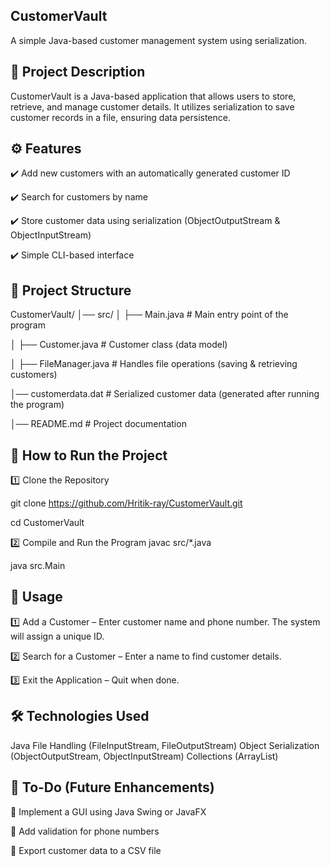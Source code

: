 ## CustomerVault

A simple Java-based customer management system using serialization.



## 📌 Project Description

CustomerVault is a Java-based application that allows users to store, retrieve, and manage customer
details. It utilizes serialization to save customer records in a file, ensuring data persistence.



## ⚙️ Features

✔️ Add new customers with an automatically generated customer ID

✔️ Search for customers by name

✔️ Store customer data using serialization (ObjectOutputStream & ObjectInputStream)

✔️ Simple CLI-based interface



## 📂 Project Structure

CustomerVault/
│── src/
│   ├── Main.java          # Main entry point of the program

│   ├── Customer.java      # Customer class (data model)

│   ├── FileManager.java   # Handles file operations (saving & retrieving customers)

│── customerdata.dat       # Serialized customer data (generated after running the program)

│── README.md              # Project documentation





## 🚀 How to Run the Project

1️⃣ Clone the Repository

git clone https://github.com/Hritik-ray/CustomerVault.git

cd CustomerVault

2️⃣ Compile and Run the Program
javac src/*.java  

java src.Main






## 📖 Usage
1️⃣ Add a Customer – Enter customer name and phone number. The system will assign a unique ID.

2️⃣ Search for a Customer – Enter a name to find customer details.

3️⃣ Exit the Application – Quit when done.





## 🛠 Technologies Used
Java
File Handling (FileInputStream, FileOutputStream)
Object Serialization (ObjectOutputStream, ObjectInputStream)
Collections (ArrayList)




## 📝 To-Do (Future Enhancements)
🔹 Implement a GUI using Java Swing or JavaFX

🔹 Add validation for phone numbers

🔹 Export customer data to a CSV file
